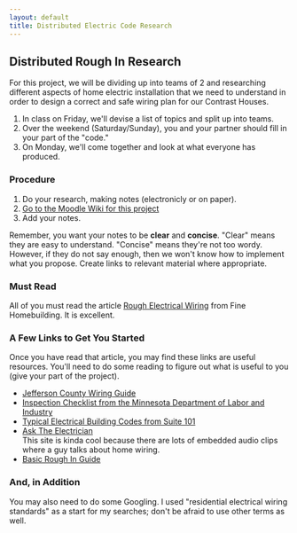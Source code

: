 ```yaml
---
layout: default
title: Distributed Electric Code Research
---
```


## Distributed Rough In Research

For this project, we will be dividing up into teams of 2 and researching different aspects of home electric installation that we need to understand in order to design a correct and safe wiring plan for our Contrast Houses.

1. In class on Friday, we'll devise a list of topics and split up into teams.
1. Over the weekend (Saturday/Sunday), you and your partner should fill in your part of the "code."
1. On Monday, we'll come together and look at what everyone has produced.

### Procedure

1. Do your research, making notes (electronicly or on paper).
1. [Go to the Moodle Wiki for this project](http://moodle.berea.edu/mod/wiki/view.php?id=53949&page=Distributed+Electric+Code+Research)
1. Add your notes.

Remember, you want your notes to be **clear** and **concise**. "Clear" means they are easy to understand. "Concise" means they're not too wordy. However, if they do not say enough, then we won't know how to implement what you propose. Create links to relevant material where appropriate.

### Must Read

All of you must read the article [Rough Electrical Wiring](http://www.finehomebuilding.com/PDF/Free/021144076.pdf) from Fine Homebuilding. It is excellent.

### A Few Links to Get You Started

Once you have read that article, you may find these links are useful resources. You'll need to do some reading to figure out what is useful to you (give your part of the project). 

* [Jefferson County Wiring Guide](http://jeffco.us/jeffco/building_uploads/Electrical_Wiring_Guide_final.pdf)
* [Inspection Checklist from the Minnesota Department of Labor and Industry](http://www.dli.mn.gov/ccld/pdf/eli_inspection_checklist.pdf)
* [Typical Electrical Building Codes from Suite 101](http://suite101.com/article/typical-electrical-building-codes-a38682)
* [Ask The Electrician](http://www.ask-the-electrician.com/wiringdiagrams.html) <br/>
  This site is kinda cool because there are lots of embedded audio clips where a guy talks about home wiring.
* [Basic Rough In Guide](http://www.nojolt.com/residential_electrical_wiring_rough_in_guide.shtml)

### And, in Addition

You may also need to do some Googling. I used "residential electrical wiring standards" as a start for my searches; don't be afraid to use other terms as well.
